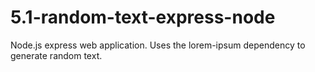 # 5.1-random-text-express-node
Node.js express web application. Uses the lorem-ipsum dependency to generate random text.
